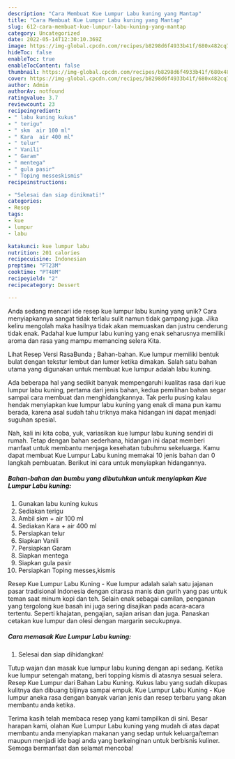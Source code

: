 ```yaml
---
description: "Cara Membuat Kue Lumpur Labu kuning yang Mantap"
title: "Cara Membuat Kue Lumpur Labu kuning yang Mantap"
slug: 612-cara-membuat-kue-lumpur-labu-kuning-yang-mantap
category: Uncategorized
date: 2022-05-14T12:30:10.369Z
image: https://img-global.cpcdn.com/recipes/b8298d6f4933b41f/680x482cq70/kue-lumpur-labu-kuning-foto-resep-utama.jpg
hideToc: false
enableToc: true
enableTocContent: false
thumbnail: https://img-global.cpcdn.com/recipes/b8298d6f4933b41f/680x482cq70/kue-lumpur-labu-kuning-foto-resep-utama.jpg
cover: https://img-global.cpcdn.com/recipes/b8298d6f4933b41f/680x482cq70/kue-lumpur-labu-kuning-foto-resep-utama.jpg
author: Admin
authorAv: notfound
ratingvalue: 3.7
reviewcount: 23
recipeingredient:
- " labu kuning kukus"
- " terigu"
- " skm  air 100 ml"
- " Kara  air 400 ml"
- " telur"
- " Vanili"
- " Garam"
- " mentega"
- " gula pasir"
- " Toping messeskismis"
recipeinstructions:

- "Selesai dan siap dinikmati!"
categories:
- Resep
tags:
- kue
- lumpur
- labu

katakunci: kue lumpur labu 
nutrition: 201 calories
recipecuisine: Indonesian
preptime: "PT23M"
cooktime: "PT48M"
recipeyield: "2"
recipecategory: Dessert

---
```





Anda sedang mencari ide resep kue lumpur labu kuning yang unik? Cara menyiapkannya sangat tidak terlalu sulit namun tidak gampang juga. Jika keliru mengolah maka hasilnya tidak akan memuaskan dan justru cenderung tidak enak. Padahal kue lumpur labu kuning yang enak seharusnya memiliki aroma dan rasa yang mampu memancing selera Kita.





Lihat Resep Versi RasaBunda ; Bahan-bahan. Kue lumpur memiliki bentuk bulat dengan tekstur lembut dan lumer ketika dimakan. Salah satu bahan utama yang digunakan untuk membuat kue lumpur adalah labu kuning.

Ada beberapa hal yang sedikit banyak mempengaruhi kualitas rasa dari kue lumpur labu kuning, pertama dari jenis bahan, kedua pemilihan bahan segar sampai cara membuat dan menghidangkannya. Tak perlu pusing kalau hendak menyiapkan kue lumpur labu kuning yang enak di mana pun kamu berada, karena asal sudah tahu triknya maka hidangan ini dapat menjadi suguhan spesial.






Nah, kali ini kita coba, yuk, variasikan kue lumpur labu kuning sendiri di rumah. Tetap dengan bahan sederhana, hidangan ini dapat memberi manfaat untuk membantu menjaga kesehatan tubuhmu sekeluarga. Kamu dapat membuat Kue Lumpur Labu kuning memakai 10 jenis bahan dan 0 langkah pembuatan. Berikut ini cara untuk menyiapkan hidangannya.

<!--inarticleads1-->

##### Bahan-bahan dan bumbu yang dibutuhkan untuk menyiapkan Kue Lumpur Labu kuning:

1. Gunakan  labu kuning kukus
1. Sediakan  terigu
1. Ambil  skm + air 100 ml
1. Sediakan  Kara + air 400 ml
1. Persiapkan  telur
1. Siapkan  Vanili
1. Persiapkan  Garam
1. Siapkan  mentega
1. Siapkan  gula pasir
1. Persiapkan  Toping messes,kismis


Resep Kue Lumpur Labu Kuning - Kue lumpur adalah salah satu jajanan pasar tradisional Indonesia dengan citarasa manis dan gurih yang pas untuk teman saat minum kopi dan teh. Selain enak sebagai camilan, penganan yang tergolong kue basah ini juga sering disajikan pada acara-acara tertentu. Seperti khajatan, pengajian, sajian arisan dan juga. Panaskan cetakan kue lumpur dan olesi dengan margarin secukupnya. 

<!--inarticleads2-->

##### Cara memasak Kue Lumpur Labu kuning:


1. Selesai dan siap dihidangkan!

Tutup wajan dan masak kue lumpur labu kuning dengan api sedang. Ketika kue lumpur setengah matang, beri topping kismis di atasnya sesuai selera. Resep Kue Lumpur dari Bahan Labu Kuning. Kukus labu yang sudah dikupas kulitnya dan dibuang bijinya sampai empuk. Kue Lumpur Labu Kuning - Kue lumpur aneka rasa dengan banyak varian jenis dan resep terbaru yang akan membantu anda ketika. 

Terima kasih telah membaca resep yang kami tampilkan di sini. Besar harapan kami, olahan Kue Lumpur Labu kuning yang mudah di atas dapat membantu anda menyiapkan makanan yang sedap untuk keluarga/teman maupun menjadi ide bagi anda yang berkeinginan untuk berbisnis kuliner. Semoga bermanfaat dan selamat mencoba!
